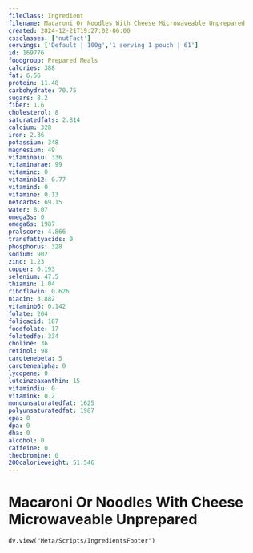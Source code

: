 ```yaml
---
fileClass: Ingredient
filename: Macaroni Or Noodles With Cheese Microwaveable Unprepared
created: 2024-12-21T19:27:02-06:00
cssclasses: ['nutFact']
servings: ['Default | 100g','1 serving 1 pouch | 61']
id: 169776
foodgroup: Prepared Meals
calories: 388
fat: 6.56
protein: 11.48
carbohydrate: 70.75
sugars: 8.2
fiber: 1.6
cholesterol: 8
saturatedfats: 2.814
calcium: 328
iron: 2.36
potassium: 348
magnesium: 49
vitaminaiu: 336
vitaminarae: 99
vitaminc: 0
vitaminb12: 0.77
vitamind: 0
vitamine: 0.13
netcarbs: 69.15
water: 8.07
omega3s: 0
omega6s: 1987
pralscore: 4.866
transfattyacids: 0
phosphorus: 328
sodium: 902
zinc: 1.23
copper: 0.193
selenium: 47.5
thiamin: 1.04
riboflavin: 0.626
niacin: 3.882
vitaminb6: 0.142
folate: 204
folicacid: 187
foodfolate: 17
folatedfe: 334
choline: 36
retinol: 98
carotenebeta: 5
carotenealpha: 0
lycopene: 0
luteinzeaxanthin: 15
vitamindiu: 0
vitamink: 0.2
monounsaturatedfat: 1625
polyunsaturatedfat: 1987
epa: 0
dpa: 0
dha: 0
alcohol: 0
caffeine: 0
theobromine: 0
200calorieweight: 51.546
---
```


# Macaroni Or Noodles With Cheese Microwaveable Unprepared

```dataviewjs
dv.view("Meta/Scripts/IngredientsFooter")
```